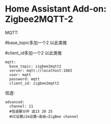 # Home Assistant Add-on: Zigbee2MQTT-2

MQTT:

#base_topic多加一个2 以此类推

#client_id多加一个2 以此类推

```shell
mqtt:
  base_topic: zigbee2mqtt2
  server: mqtt://localhost:1883
  user: mqtt
  password: mqtt
  client_id: zigbee2mqtt2
```

信道:
```shell
advanced:
  channel: 11
  #信道要分开 选15 20 25
  #UI设置z2m设置→高级→ZigBee channel
```
